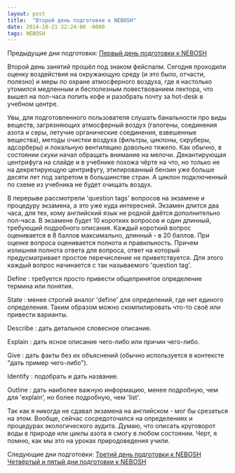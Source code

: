 ```yaml
---
layout: post
title:  "Второй день подготовки к NEBOSH"
date: 2014-10-21 22:24:00 -0000
tags: NEBOSH
---
```


Предыдущие дни подготовки:
[Первый день подготовки к NEBOSH](/blog/2014/nebosh-day1)

Второй день занятий прошёл под знаком фейспалм. Сегодня проходили оценку воздействия на окружающую среду (и это было, отчасти, полезно) и меры по охране атмосферного воздуха, где я настолько утомился медленным и бесполезным повествованием лектора, что вышел на пол-часа попить кофе и разобрать почту за hot-desk в учебном центре.

Увы, для подготовленного пользователя слушать банальности про виды веществ, загрязняющих атмосферный воздух (галогены, соединения азота и серы, летучие органические соединения, взвешенные вещества), методы очистки воздуха (фильтры, циклоны, скруберы, адсорберы) и локальную вентиляцию довольно тяжело. Как обычно, в состоянии скуки начал обращать внимание на мелочи. Декантирующая центрифуга на слайде и в учебнике похожа чёрте на что, но только не на декретирующую центрифугу, этилированный бензин уже больше десяти лет под запретом в большинстве стран. А циклон подключенный по схеме из учебника не будет очищать воздух.

В перерыве рассмотрели 'question tags' вопросов на экзамене и процедуру экзамена, а это уже куда интересней. Экзамен длится два часа, для тех, кому английский язык не родной даётся дополнительно пол-часа. В экзамене будет 10 коротких вопросов и один длинный, требующий подробного описания. Каждый короткий вопрос оценивается в 8 баллов максимально, длинный - в 20 баллов. При оценке вопроса оценивается полнота и правильность. Причем излишняя полнота ответа для вопроса, ответ на который предусматривает простое перечисление не приветствуется. Для этого каждый вопрос начинается с так называемого 'question tag'.

Define
: требуется просто привести общепринятое определение термина или понятия.

State
: менее строгий аналог 'define' для определений, где нет единого определения. Таким образом можно скомпилировать что-то своё или привести варианты.

Describe
: дать детальное словесное описание.

Explain
: дать ясное описание чего-либо или причин чего-либо.

Give
: дать факты без их объяснений (обычно используется в контексте "дать пример чего-либо").

Identify 
: подобрать и дать название.

Outline
: дать наиболее важную информацию, менее подробную, чем для 'explain', но более подробную, чем 'list'.

Так как я никогда не сдавал экзамена на английском - мог бы срезаться на этом. Вообще, сейчас сосредоточился на определениях и процедурах экологического аудита. Думаю, что описать круговорот воды в природе или циклы азота я смогу в любом состоянии. Черт, я помню, как мы это на уроках природоведения учили.

Следующие дни подготовки:
[Третий день подготовки к NEBOSH](/blog/2014/nebosh-day3)
[Четвёртый и пятый дни подготовки к NEBOSH](/blog/2014/nebosh-day45)